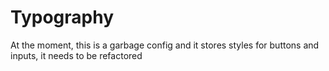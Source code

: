 # Typography

At the moment, this is a garbage config and it stores styles for buttons and inputs, it needs to be refactored
